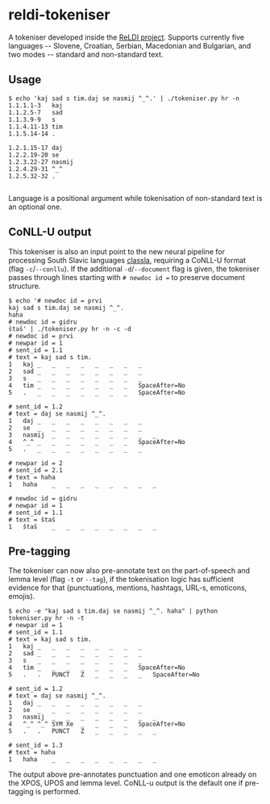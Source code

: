 # reldi-tokeniser

A tokeniser developed inside the [ReLDI project](https://reldi.spur.uzh.ch). Supports currently five languages -- Slovene, Croatian, Serbian, Macedonian and Bulgarian, and two modes -- standard and non-standard text.

## Usage

```
$ echo 'kaj sad s tim.daj se nasmij ^_^.' | ./tokeniser.py hr -n
1.1.1.1-3	kaj
1.1.2.5-7	sad
1.1.3.9-9	s
1.1.4.11-13	tim
1.1.5.14-14	.

1.2.1.15-17	daj
1.2.2.19-20	se
1.2.3.22-27	nasmij
1.2.4.29-31	^_^
1.2.5.32-32	.


```

Language is a positional argument while tokenisation of non-standard text is an optional one.

## CoNLL-U output

This tokeniser is also an input point to the new neural pipeline for processing South Slavic languages [classla](https://github.com/clarinsi/classla), requiring a CoNLL-U format (flag `-c`/`--conllu`). If the additional ```-d```/```--document``` flag is given, the tokeniser passes through lines starting with ```# newdoc id =``` to preserve document structure.

```
$ echo '# newdoc id = prvi
kaj sad s tim.daj se nasmij ^_^.
haha
# newdoc id = gidru
štaš' | ./tokeniser.py hr -n -c -d
# newdoc id = prvi
# newpar id = 1
# sent_id = 1.1
# text = kaj sad s tim.
1	kaj	_	_	_	_	_	_	_	_
2	sad	_	_	_	_	_	_	_	_
3	s	_	_	_	_	_	_	_	_
4	tim	_	_	_	_	_	_	_	SpaceAfter=No
5	.	_	_	_	_	_	_	_	SpaceAfter=No

# sent_id = 1.2
# text = daj se nasmij ^_^.
1	daj	_	_	_	_	_	_	_	_
2	se	_	_	_	_	_	_	_	_
3	nasmij	_	_	_	_	_	_	_	_
4	^_^	_	_	_	_	_	_	_	SpaceAfter=No
5	.	_	_	_	_	_	_	_	_

# newpar id = 2
# sent_id = 2.1
# text = haha
1	haha	_	_	_	_	_	_	_	_

# newdoc id = gidru
# newpar id = 1
# sent_id = 1.1
# text = štaš
1	štaš	_	_	_	_	_	_	_	_

```
## Pre-tagging

The tokeniser can now also pre-annotate text on the part-of-speech and lemma level (flag `-t` or `--tag`), if the tokenisation logic has sufficient evidence for that (punctuations, mentions, hashtags, URL-s, emoticons, emojis).

```
$ echo -e "kaj sad s tim.daj se nasmij ^_^. haha" | python tokeniser.py hr -n -t
# newpar id = 1
# sent_id = 1.1
# text = kaj sad s tim.
1	kaj	_	_	_	_	_	_	_	_
2	sad	_	_	_	_	_	_	_	_
3	s	_	_	_	_	_	_	_	_
4	tim	_	_	_	_	_	_	_	SpaceAfter=No
5	.	.	PUNCT	Z	_	_	_	_	SpaceAfter=No

# sent_id = 1.2
# text = daj se nasmij ^_^.
1	daj	_	_	_	_	_	_	_	_
2	se	_	_	_	_	_	_	_	_
3	nasmij	_	_	_	_	_	_	_	_
4	^_^	^_^	SYM	Xe	_	_	_	_	SpaceAfter=No
5	.	.	PUNCT	Z	_	_	_	_	_

# sent_id = 1.3
# text = haha
1	haha	_	_	_	_	_	_	_	_

```

The output above pre-annotates punctuation and one emoticon already on the XPOS, UPOS and lemma level. CoNLL-u output is the default one if pre-tagging is performed.
